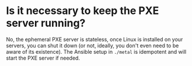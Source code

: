 # Is it necessary to keep the PXE server running?

No, the ephemeral PXE server is stateless, once Linux is installed on your servers,
you can shut it down (or not, ideally, you don't even need to be aware of its existence).
The Ansible setup in `./metal` is idempotent and will start the PXE server if needed.
